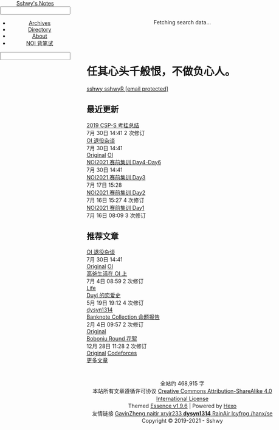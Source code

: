 <!DOCTYPE html><html lang="zh-CN"><head><meta http-equiv="content-type" content="text/html; charset=utf-8"><meta content="width=device-width,initial-scale=1,maximum-scale=1,user-scalable=0" name="viewport"><meta name="keywords" content=""><meta name="description" content="Sshwy 的个人博客"><meta name="generator" content="Hexo 5.4.0"><title>Sshwy&#39;s Notes</title><link rel="shortcut icon" href="/images/favicon.ico"><link rel="stylesheet" href="/css/ssimple.css?20210731.css"><link rel="stylesheet" href="/iconfont/iconfont.css?20210731.css"><link rel="stylesheet" href="https://cdn.jsdelivr.net/npm/katex@0.13.0/dist/katex.min.css"><script defer src="https://cdn.jsdelivr.net/npm/katex@0.13.0/dist/katex.min.js" crossorigin="anonymous"></script><script>document.addEventListener("DOMContentLoaded",function(){window.renderKatex()})</script></head><body><header><div class="header" style="min-height:60px;width:100%"><div class="header-inner" style="position:fixed;z-index:20;top:0;left:0"><div class="header-content" style="max-width:1200px;margin:auto"><div class="blog-title"><span class="iconfont icon-menu1" id="menu-button"></span> <a href="/" class="logo header-title">Sshwy&#39;s Notes</a><div class="mobile-search"><input type="text"> <span class="iconfont icon-search mobile-search-icon"></span> <span class="iconfont icon-baseline-close-px search-close-icon"></span></div></div><div class="navbar" id="menu-list"><ul class="menu"><li class="menu-item"><a href="/archives/" class="menu-item-link"><span class="menu-item-icon iconfont icon-work"></span> Archives</a></li><li class="menu-item"><a href="/directory/" class="menu-item-link"><span class="menu-item-icon iconfont icon-folder-close"></span> Directory</a></li><li class="menu-item"><a href="/about/" class="menu-item-link"><span class="menu-item-icon iconfont icon-user"></span> About</a></li><li class="menu-item"><a href="/static/beibishi2021" class="menu-item-link"><span class="menu-item-icon iconfont icon-favorite"></span> NOI 背笔试</a></li></ul></div><div class="search"><input type="text"> <span class="iconfont icon-search search-icon"></span> <span class="iconfont icon-baseline-close-px search-close-icon"></span></div></div></div><div class="search-shadow"></div><div class="search-box"><div class="search-container"><div class="search-container-inner"><div class="search-data-status"><span>Fetching search data...</span></div><div class="search-count"></div><div class="search-result"></div></div></div></div></div></header><main class="main"><div class="index-title"><div class="index-banner"><h1>任其心头千般恨，不做负心人。</h1><div class="homepage-meta"><a href="https://github.com/sshwy" target="_blank" rel="noreferrer noopener"><span class="iconfont icon-github index-social-meta-icon">sshwy</span> </a><span class="homepagemetasep"></span> <a href="https://codeforces.com/profile/sshwyR" target="_blank" rel="noreferrer noopener"><span class="iconfont icon-codeforces index-social-meta-icon">sshwyR</span> </a><span class="homepagemetasep"></span> <a href="/cdn-cgi/l/email-protection#3d5744135e5c497d4c4c135e5250" target="_blank" rel="noreferrer noopener"><span class="iconfont icon-email index-social-meta-icon"><span class="__cf_email__" data-cfemail="b9d3c097dad8cdf9c8c897dad6d4">[email&#160;protected]</span></span></a></div></div></div><div class="index-section-title"><h2>最近更新</h2></div><section class="recently-updated archive"><div class="item-list post-list"><div class="post-meta-card"><div class="post-meta-title"><a href="/19-CSP-Sum/" target="">2019 CSP-S 考挂总结</a></div><div class="post-meta-data"><div class="post-meta-time"><span class="post-updated-time"><span class="meta-icon iconfont icon-time"></span><time datetime="2021-07-30T06:41:57.000Z" title="更新于 2021年7月30日星期五下午2点41分 (CST+08:00)"> <span class="month">7月</span> <span class="day">30日</span> <span class="time">14:41</span> </time></span><span class="post-mod"><span class="meta-icon iconfont icon-history"></span> <span class="post-mod-count">2 次修订</span></span></div></div></div><div class="post-meta-card"><div class="post-meta-title"><a href="/AFO/" target="">OI 退役杂谈</a></div><div class="post-meta-data"><div class="post-meta-time"><span class="post-updated-time"><span class="meta-icon iconfont icon-time"></span><time datetime="2021-07-30T06:41:57.000Z" title="更新于 2021年7月30日星期五下午2点41分 (CST+08:00)"> <span class="month">7月</span> <span class="day">30日</span> <span class="time">14:41</span></time></span></div><div class="post-meta-tags"><span class="tag"><span class="meta-icon iconfont icon-tag"></span><a class="tag" href="/tags/Original/">Original</a></span> <span class="tag"><span class="meta-icon iconfont icon-tag"></span><a class="tag" href="/tags/OI/">OI</a></span></div></div></div><div class="post-meta-card"><div class="post-meta-title"><a href="/ZROI/21noi/Day4-6/" target="">NOI2021 赛前集训 Day4-Day6</a></div><div class="post-meta-data"><div class="post-meta-time"><span class="post-updated-time"><span class="meta-icon iconfont icon-time"></span><time datetime="2021-07-30T06:41:57.000Z" title="更新于 2021年7月30日星期五下午2点41分 (CST+08:00)"> <span class="month">7月</span> <span class="day">30日</span> <span class="time">14:41</span></time></span></div></div></div><div class="post-meta-card"><div class="post-meta-title"><a href="/ZROI/21noi/Day3/" target="">NOI2021 赛前集训 Day3</a></div><div class="post-meta-data"><div class="post-meta-time"><span class="post-updated-time"><span class="meta-icon iconfont icon-time"></span><time datetime="2021-07-17T07:28:31.000Z" title="更新于 2021年7月17日星期六下午3点28分 (CST+08:00)"> <span class="month">7月</span> <span class="day">17日</span> <span class="time">15:28</span></time></span></div></div></div><div class="post-meta-card"><div class="post-meta-title"><a href="/ZROI/21noi/Day2/" target="">NOI2021 赛前集训 Day2</a></div><div class="post-meta-data"><div class="post-meta-time"><span class="post-updated-time"><span class="meta-icon iconfont icon-time"></span><time datetime="2021-07-16T07:27:26.000Z" title="更新于 2021年7月16日星期五下午3点27分 (CST+08:00)"> <span class="month">7月</span> <span class="day">16日</span> <span class="time">15:27</span> </time></span><span class="post-mod"><span class="meta-icon iconfont icon-history"></span> <span class="post-mod-count">4 次修订</span></span></div></div></div><div class="post-meta-card"><div class="post-meta-title"><a href="/ZROI/21noi/Day1/" target="">NOI2021 赛前集训 Day1</a></div><div class="post-meta-data"><div class="post-meta-time"><span class="post-updated-time"><span class="meta-icon iconfont icon-time"></span><time datetime="2021-07-16T00:09:40.000Z" title="更新于 2021年7月16日星期五早上8点09分 (CST+08:00)"> <span class="month">7月</span> <span class="day">16日</span> <span class="time">08:09</span> </time></span><span class="post-mod"><span class="meta-icon iconfont icon-history"></span> <span class="post-mod-count">3 次修订</span></span></div></div></div></div></section><div class="index-section-title"><h2>推荐文章</h2></div><section class="recommend archive"><div class="item-list post-list"><div class="post-meta-card"><div class="post-meta-title"><a href="/AFO/" target="">OI 退役杂谈</a></div><div class="post-meta-data"><div class="post-meta-time"><span class="post-updated-time"><span class="meta-icon iconfont icon-time"></span><time datetime="2021-07-30T06:41:57.000Z" title="更新于 2021年7月30日星期五下午2点41分 (CST+08:00)"> <span class="month">7月</span> <span class="day">30日</span> <span class="time">14:41</span></time></span></div><div class="post-meta-tags"><span class="tag"><span class="meta-icon iconfont icon-tag"></span><a class="tag" href="/tags/Original/">Original</a></span> <span class="tag"><span class="meta-icon iconfont icon-tag"></span><a class="tag" href="/tags/OI/">OI</a></span></div></div></div><div class="post-meta-card"><div class="post-meta-title"><a href="/Full-Mark-Composition/" target="">高爸生活在 OI 上</a></div><div class="post-meta-data"><div class="post-meta-time"><span class="post-updated-time"><span class="meta-icon iconfont icon-time"></span><time datetime="2021-07-04T00:59:42.000Z" title="更新于 2021年7月4日星期日早上8点59分 (CST+08:00)"> <span class="month">7月</span> <span class="day">4日</span> <span class="time">08:59</span> </time></span><span class="post-mod"><span class="meta-icon iconfont icon-history"></span> <span class="post-mod-count">2 次修订</span></span></div><div class="post-meta-tags"><span class="tag"><span class="meta-icon iconfont icon-tag"></span><a class="tag" href="/tags/Life/">Life</a></span></div></div></div><div class="post-meta-card"><div class="post-meta-title"><a href="/Romance-of-Duyi/" target="">Duyi 的恋爱史</a></div><div class="post-meta-data"><div class="post-meta-time"><span class="post-updated-time"><span class="meta-icon iconfont icon-time"></span><time datetime="2021-05-19T11:12:03.000Z" title="更新于 2021年5月19日星期三晚上7点12分 (CST+08:00)"> <span class="month">5月</span> <span class="day">19日</span> <span class="time">19:12</span> </time></span><span class="post-mod"><span class="meta-icon iconfont icon-history"></span> <span class="post-mod-count">4 次修订</span></span></div><div class="post-meta-tags"><span class="tag"><span class="meta-icon iconfont icon-tag"></span><a class="tag" href="/tags/dysyn1314/">dysyn1314</a></span></div></div></div><div class="post-meta-card"><div class="post-meta-title"><a href="/Banknote-Proposition-Report/" target="">Banknote Collection 命题报告</a></div><div class="post-meta-data"><div class="post-meta-time"><span class="post-updated-time"><span class="meta-icon iconfont icon-time"></span><time datetime="2021-02-04T01:57:23.000Z" title="更新于 2021年2月4日星期四上午9点57分 (CST+08:00)"> <span class="month">2月</span> <span class="day">4日</span> <span class="time">09:57</span> </time></span><span class="post-mod"><span class="meta-icon iconfont icon-history"></span> <span class="post-mod-count">2 次修订</span></span></div><div class="post-meta-tags"><span class="tag"><span class="meta-icon iconfont icon-tag"></span><a class="tag" href="/tags/Original/">Original</a></span></div></div></div><div class="post-meta-card"><div class="post-meta-title"><a href="/Boboniu-Round/" target="">Boboniu Round 花絮</a></div><div class="post-meta-data"><div class="post-meta-time"><span class="post-updated-time"><span class="meta-icon iconfont icon-time"></span><time datetime="2020-12-28T03:28:01.000Z" title="更新于 2020年12月28日星期一上午11点28分 (CST+08:00)"> <span class="month">12月</span> <span class="day">28日</span> <span class="time">11:28</span> </time></span><span class="post-mod"><span class="meta-icon iconfont icon-history"></span> <span class="post-mod-count">2 次修订</span></span></div><div class="post-meta-tags"><span class="tag"><span class="meta-icon iconfont icon-tag"></span><a class="tag" href="/tags/Original/">Original</a></span> <span class="tag"><span class="meta-icon iconfont icon-tag"></span><a class="tag" href="/tags/Codeforces/">Codeforces</a></span></div></div></div></div></section><div class="more-articles"><a href="/archives">更多文章</a></div></main><script data-cfasync="false" src="/cdn-cgi/scripts/5c5dd728/cloudflare-static/email-decode.min.js"></script></body><div class="side-button"><div id="darkmode-button" class="button" title="Switch between day and night"><span class="iconfont icon-moonbyueliang"></span></div><div id="top" class="button" title="Back to top"><span class="iconfont icon-arrowup"></span></div></div><footer id="footer" style="margin:3em 0 2em 0;text-align:center;line-height:1.4em"><span class="post-wordcount iconfont icon-text"></span> 全站约 468,915 字<div class="license" style="padding:0 10px"><span>本站所有文章遵循许可协议 <a target="_blank" rel="license noreferrer noopener" href="https://creativecommons.org/licenses/by-sa/4.0/">Creative Commons Attribution-ShareAlike 4.0 International License</a></span></div><div class="credit"><span>Themed <a href="https://github.com/sshwy/hexo-theme-essence" target="_blank" rel="noreferrer noopener">Essence v1.9.6</a> | Powered by <a href="http://hexo.io" target="_blank" rel="noreferrer noopener">Hexo</a></span></div><div class="friends"><span class="friend-link-span">友情链接 </span><span class="icon friendsep"></span> <a target="_blank" rel="noopener" href="https://www.cnblogs.com/GavinZheng"><span class="friend-link-span">GavinZheng </span></a><span class="icon friendsep"></span> <a target="_blank" rel="noopener" href="https://naitir.gitee.io"><span class="friend-link-span" title="这钵啊，这钵是肉蛋葱鸡 ">naitir </span></a><span class="icon friendsep"></span> <a target="_blank" rel="noopener" href="https://www.cnblogs.com/xryjr233"><span class="friend-link-span">xryjr233 </span></a><span class="icon friendsep"></span> <a target="_blank" rel="noopener" href="https://www.cnblogs.com/dysyn1314"><span class="friend-link-span" title="为什么我的头常常变绿？因为…… "><span style="font-weight:700"><span class="codeforces p">dy</span><span class="codeforces m">syn</span><span class="codeforces p">1314</span></span> </span></a><span class="icon friendsep"></span> <a target="_blank" rel="noopener" href="https://blog.aor.sd.cn"><span class="friend-link-span">RainAir </span></a><span class="icon friendsep"></span> <a target="_blank" rel="noopener" href="https://www.cnblogs.com/lcyfrog"><span class="friend-link-span">lcyfrog </span></a><span class="icon friendsep"></span> <a target="_blank" rel="noopener" href="https://www.cnblogs.com/maoyiting"><span class="friend-link-span">/hanx/se</span></a></div><div class="copyright"><span>Copyright &copy; 2019-2021 - Sshwy</span></div></footer><script>var valine_path="error"</script><script src="/js/ssimple.js?20210731.js"></script><script src="https://pv.sohu.com/cityjson?ie=utf-8.js" defer></script><script>function loadComments(){var n,a;"undefined"==typeof Valine?(n={src:"https://cdn.jsdelivr.net/npm/valine",onload:function(){newValine()}},(a=document.createElement("script")).defer=!0,a.crossOrigin="anonymous",Object.keys(n).forEach(e=>{a[e]=n[e]}),document.body.appendChild(a)):newValine()}function newValine(){"/"!=valine_path[valine_path.length-1]&&(valine_path+="/"),new Valine({el:"#vcomments",appId:"HLvYFEdfNpgDkM79TEHYQbge-MdYXbMMI",appKey:"f8Sah21Axyzx7wO54LPlJTbv",placeholder:"Stay Simple, Stay Curious.",visitor:!0,recordIP:!0,requiredFields:["nick","mail"],avatar:"retro",path:valine_path})}loadComments()</script></html>
